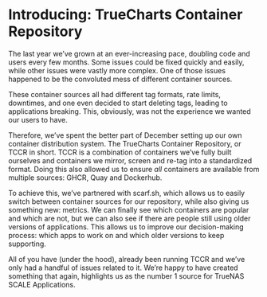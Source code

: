 # Introducing: TrueCharts Container Repository

The last year we’ve grown at an ever-increasing pace, doubling code and users every few months. Some issues could be fixed quickly and easily, while other issues were vastly more complex. One of those issues happened to be the convoluted mess of different container sources.

These container sources all had different tag formats, rate limits, downtimes, and one even decided to start deleting tags, leading to applications breaking. This, obviously, was not the experience we wanted our users to have.

Therefore, we’ve spent the better part of December setting up our own container distribution system. The TrueCharts Container Repository, or TCCR in short. TCCR is a combination of containers we’ve fully built ourselves and containers we mirror, screen and re-tag into a standardized format. Doing this also allowed us to ensure *all* containers are available from multiple sources: GHCR, Quay and Dockerhub.

To achieve this, we’ve partnered with scarf.sh, which allows us to easily switch between container sources for our repository, while also giving us something new: metrics. We can finally see which containers are popular and which are not, but we can also see if there are people still using older versions of applications. This allows us to improve our decision-making process: which apps to work on and which older versions to keep supporting.

All of you have (under the hood), already been running TCCR and we’ve only had a handful of issues related to it. We’re happy to have created something that again, highlights us as the number 1 source for TrueNAS SCALE Applications.
